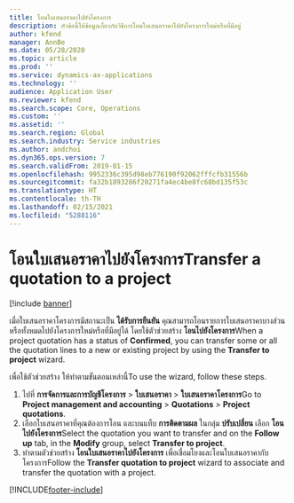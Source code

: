 ```yaml
---
title: โอนใบเสนอราคาไปยังโครงการ
description: หัวข้อนี้ให้ข้อมูลเกี่ยวกับวิธีการโอนใบเสนอราคาไปยังโครงการใหม่หรือที่มีอยู่
author: kfend
manager: AnnBe
ms.date: 05/28/2020
ms.topic: article
ms.prod: ''
ms.service: dynamics-ax-applications
ms.technology: ''
audience: Application User
ms.reviewer: kfend
ms.search.scope: Core, Operations
ms.custom: ''
ms.assetid: ''
ms.search.region: Global
ms.search.industry: Service industries
ms.author: andchoi
ms.dyn365.ops.version: 7
ms.search.validFrom: 2019-01-15
ms.openlocfilehash: 9952336c395d98eb776190f92062fffcfb31556b
ms.sourcegitcommit: fa32b1893286f20271fa4ec4be8fc68bd135f53c
ms.translationtype: HT
ms.contentlocale: th-TH
ms.lasthandoff: 02/15/2021
ms.locfileid: "5288116"
---
```

# <a name="transfer-a-quotation-to-a-project"></a><span data-ttu-id="064ca-103">โอนใบเสนอราคาไปยังโครงการ</span><span class="sxs-lookup"><span data-stu-id="064ca-103">Transfer a quotation to a project</span></span>

[!include [banner](../includes/banner.md)]

<span data-ttu-id="064ca-104">เมื่อใบเสนอราคาโครงการมีสถานะเป็น **ได้รับการยืนยัน** คุณสามารถโอนรายการใบเสนอราคาบางส่วนหรือทั้งหมดไปยังโครงการใหม่หรือที่มีอยู่ได้ โดยใช้ตัวช่วยสร้าง **โอนไปยังโครงการ**</span><span class="sxs-lookup"><span data-stu-id="064ca-104">When a project quotation has a status of **Confirmed**, you can transfer some or all the quotation lines to a new or existing project by using the **Transfer to project** wizard.</span></span> 

<span data-ttu-id="064ca-105">เพื่อใช้ตัวช่วยสร้าง ให้ทำตามขั้นตอนเหล่านี้</span><span class="sxs-lookup"><span data-stu-id="064ca-105">To use the wizard, follow these steps.</span></span>

1. <span data-ttu-id="064ca-106">ไปที่ **การจัดการและการบัญชีโครงการ** > **ใบเสนอราคา** > **ใบเสนอราคาโครงการ**</span><span class="sxs-lookup"><span data-stu-id="064ca-106">Go to **Project management and accounting** > **Quotations** > **Project quotations**.</span></span>
2. <span data-ttu-id="064ca-107">เลือกใบเสนอราคาที่คุณต้องการโอน และบนแท็บ **การติดตามผล** ในกลุ่ม **ปรับเปลี่ยน** เลือก **โอนไปยังโครงการ**</span><span class="sxs-lookup"><span data-stu-id="064ca-107">Select the quotation you want to transfer and on the **Follow up** tab, in the **Modify** group, select **Transfer to project**.</span></span>
3. <span data-ttu-id="064ca-108">ทำตามตัวช่วยสร้าง **โอนใบเสนอราคาไปยังโครงการ**  เพื่อเชื่อมโยงและโอนใบเสนอราคากับโครงการ</span><span class="sxs-lookup"><span data-stu-id="064ca-108">Follow the **Transfer quotation to project** wizard to associate and transfer the quotation with a project.</span></span>


[!INCLUDE[footer-include](../includes/footer-banner.md)]